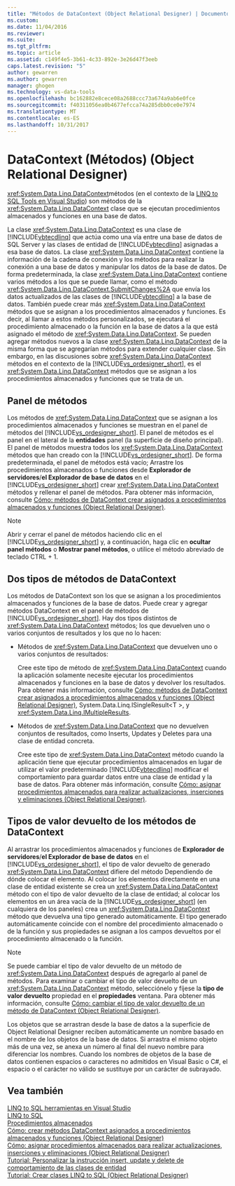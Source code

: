 ```yaml
---
title: "Métodos de DataContext (Object Relational Designer) | Documentos de Microsoft"
ms.custom: 
ms.date: 11/04/2016
ms.reviewer: 
ms.suite: 
ms.tgt_pltfrm: 
ms.topic: article
ms.assetid: c149f4e5-3b61-4c33-892e-3e26d47f3eeb
caps.latest.revision: "5"
author: gewarren
ms.author: gewarren
manager: ghogen
ms.technology: vs-data-tools
ms.openlocfilehash: bc162882e8cece08a2688ccc73a674a9ab6e0fce
ms.sourcegitcommit: f40311056ea0b4677efcca74a285dbb0ce0e7974
ms.translationtype: MT
ms.contentlocale: es-ES
ms.lasthandoff: 10/31/2017
---
```

# <a name="datacontext-methods-or-designer"></a>DataContext (Métodos) (Object Relational Designer)
<xref:System.Data.Linq.DataContext>métodos (en el contexto de la [LINQ to SQL Tools en Visual Studio](../data-tools/linq-to-sql-tools-in-visual-studio2.md)) son métodos de la <xref:System.Data.Linq.DataContext> clase que se ejecutan procedimientos almacenados y funciones en una base de datos.  
  
 La clase <xref:System.Data.Linq.DataContext> es una clase de [!INCLUDE[vbtecdlinq](../data-tools/includes/vbtecdlinq_md.md)] que actúa como una vía entre una base de datos de SQL Server y las clases de entidad de [!INCLUDE[vbtecdlinq](../data-tools/includes/vbtecdlinq_md.md)] asignadas a esa base de datos. La clase <xref:System.Data.Linq.DataContext> contiene la información de la cadena de conexión y los métodos para realizar la conexión a una base de datos y manipular los datos de la base de datos. De forma predeterminada, la clase <xref:System.Data.Linq.DataContext> contiene varios métodos a los que se puede llamar, como el método <xref:System.Data.Linq.DataContext.SubmitChanges%2A> que envía los datos actualizados de las clases de [!INCLUDE[vbtecdlinq](../data-tools/includes/vbtecdlinq_md.md)] a la base de datos. También puede crear más <xref:System.Data.Linq.DataContext> métodos que se asignan a los procedimientos almacenados y funciones. Es decir, al llamar a estos métodos personalizados, se ejecutará el procedimiento almacenado o la función en la base de datos a la que está asignado el método de <xref:System.Data.Linq.DataContext>. Se pueden agregar métodos nuevos a la clase <xref:System.Data.Linq.DataContext> de la misma forma que se agregarían métodos para extender cualquier clase. Sin embargo, en las discusiones sobre <xref:System.Data.Linq.DataContext> métodos en el contexto de la [!INCLUDE[vs_ordesigner_short](../data-tools/includes/vs_ordesigner_short_md.md)], es el <xref:System.Data.Linq.DataContext> métodos que se asignan a los procedimientos almacenados y funciones que se trata de un.  
  
## <a name="methods-pane"></a>Panel de métodos  
 Los métodos de <xref:System.Data.Linq.DataContext> que se asignan a los procedimientos almacenados y funciones se muestran en el panel de métodos del [!INCLUDE[vs_ordesigner_short](../data-tools/includes/vs_ordesigner_short_md.md)]. El panel de métodos es el panel en el lateral de la **entidades** panel (la superficie de diseño principal). El panel de métodos muestra todos los <xref:System.Data.Linq.DataContext> métodos que han creado con la [!INCLUDE[vs_ordesigner_short](../data-tools/includes/vs_ordesigner_short_md.md)]. De forma predeterminada, el panel de métodos está vacío; Arrastre los procedimientos almacenados o funciones desde **Explorador de servidores**/**el Explorador de base de datos** en el [!INCLUDE[vs_ordesigner_short](../data-tools/includes/vs_ordesigner_short_md.md)] crear <xref:System.Data.Linq.DataContext> métodos y rellenar el panel de métodos. Para obtener más información, consulte [Cómo: métodos de DataContext crear asignados a procedimientos almacenados y funciones (Object Relational Designer)](../data-tools/how-to-create-datacontext-methods-mapped-to-stored-procedures-and-functions-o-r-designer.md).  
  
> [!NOTE]
>  Abrir y cerrar el panel de métodos haciendo clic en el [!INCLUDE[vs_ordesigner_short](../data-tools/includes/vs_ordesigner_short_md.md)] y, a continuación, haga clic en **ocultar panel métodos** o **Mostrar panel métodos**, o utilice el método abreviado de teclado CTRL + 1.  
  
## <a name="two-types-of-datacontext-methods"></a>Dos tipos de métodos de DataContext  
 Los métodos de DataContext son los que se asignan a los procedimientos almacenados y funciones de la base de datos. Puede crear y agregar métodos DataContext en el panel de métodos de [!INCLUDE[vs_ordesigner_short](../data-tools/includes/vs_ordesigner_short_md.md)]. Hay dos tipos distintos de <xref:System.Data.Linq.DataContext> métodos; los que devuelven uno o varios conjuntos de resultados y los que no lo hacen:  
  
-   Métodos de <xref:System.Data.Linq.DataContext> que devuelven uno o varios conjuntos de resultados:  
  
     Cree este tipo de método de <xref:System.Data.Linq.DataContext> cuando la aplicación solamente necesite ejecutar los procedimientos almacenados y funciones en la base de datos y devolver los resultados. Para obtener más información, consulte [Cómo: métodos de DataContext crear asignados a procedimientos almacenados y funciones (Object Relational Designer)](../data-tools/how-to-create-datacontext-methods-mapped-to-stored-procedures-and-functions-o-r-designer.md), System.Data.Linq.ISingleResult\<T >, y <xref:System.Data.Linq.IMultipleResults>.  
  
-   Métodos de <xref:System.Data.Linq.DataContext> que no devuelven conjuntos de resultados, como Inserts, Updates y Deletes para una clase de entidad concreta.  
  
     Cree este tipo de <xref:System.Data.Linq.DataContext> método cuando la aplicación tiene que ejecutar procedimientos almacenados en lugar de utilizar el valor predeterminado [!INCLUDE[vbtecdlinq](../data-tools/includes/vbtecdlinq_md.md)] modificar el comportamiento para guardar datos entre una clase de entidad y la base de datos. Para obtener más información, consulte [Cómo: asignar procedimientos almacenados para realizar actualizaciones, inserciones y eliminaciones (Object Relational Designer)](../data-tools/how-to-assign-stored-procedures-to-perform-updates-inserts-and-deletes-o-r-designer.md).  
  
## <a name="return-types-of-datacontext-methods"></a>Tipos de valor devuelto de los métodos de DataContext  
 Al arrastrar los procedimientos almacenados y funciones de **Explorador de servidores**/**el Explorador de base de datos** en el [!INCLUDE[vs_ordesigner_short](../data-tools/includes/vs_ordesigner_short_md.md)], el tipo de valor devuelto de generado <xref:System.Data.Linq.DataContext> difiere del método Dependiendo de dónde colocar el elemento. Al colocar los elementos directamente en una clase de entidad existente se crea un <xref:System.Data.Linq.DataContext> método con el tipo de valor devuelto de la clase de entidad; al colocar los elementos en un área vacía de la [!INCLUDE[vs_ordesigner_short](../data-tools/includes/vs_ordesigner_short_md.md)] (en cualquiera de los paneles) crea un <xref:System.Data.Linq.DataContext> método que devuelva una tipo generado automáticamente. El tipo generado automáticamente coincide con el nombre del procedimiento almacenado o de la función y sus propiedades se asignan a los campos devueltos por el procedimiento almacenado o la función.  
  
> [!NOTE]
>  Se puede cambiar el tipo de valor devuelto de un método de <xref:System.Data.Linq.DataContext> después de agregarlo al panel de métodos. Para examinar o cambiar el tipo de valor devuelto de un <xref:System.Data.Linq.DataContext> método, selecciónelo y fíjese la **tipo de valor devuelto** propiedad en el **propiedades** ventana. Para obtener más información, consulte [Cómo: cambiar el tipo de valor devuelto de un método de DataContext (Object Relational Designer)](../data-tools/how-to-change-the-return-type-of-a-datacontext-method-o-r-designer.md).  
  
 Los objetos que se arrastran desde la base de datos a la superficie de Object Relational Designer reciben automáticamente un nombre basado en el nombre de los objetos de la base de datos. Si arrastra el mismo objeto más de una vez, se anexa un número al final del nuevo nombre para diferenciar los nombres. Cuando los nombres de objetos de la base de datos contienen espacios o caracteres no admitidos en Visual Basic o C#, el espacio o el carácter no válido se sustituye por un carácter de subrayado.  
  
## <a name="see-also"></a>Vea también  
 [LINQ to SQL herramientas en Visual Studio](../data-tools/linq-to-sql-tools-in-visual-studio2.md)   
 [LINQ to SQL](/dotnet/framework/data/adonet/sql/linq/index)   
 [Procedimientos almacenados](/dotnet/framework/data/adonet/sql/linq/stored-procedures)   
 [Cómo: crear métodos DataContext asignados a procedimientos almacenados y funciones (Object Relational Designer)](../data-tools/how-to-create-datacontext-methods-mapped-to-stored-procedures-and-functions-o-r-designer.md)   
 [Cómo: asignar procedimientos almacenados para realizar actualizaciones, inserciones y eliminaciones (Object Relational Designer)](../data-tools/how-to-assign-stored-procedures-to-perform-updates-inserts-and-deletes-o-r-designer.md)   
 [Tutorial: Personalizar la instrucción insert, update y delete de comportamiento de las clases de entidad](../data-tools/walkthrough-customizing-the-insert-update-and-delete-behavior-of-entity-classes.md)   
 [Tutorial: Crear clases LINQ to SQL (Object Relational Designer)](how-to-create-linq-to-sql-classes-mapped-to-tables-and-views-o-r-designer.md)